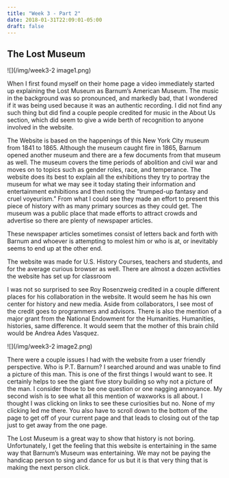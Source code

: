 ```yaml
---
title: "Week 3 - Part 2"
date: 2018-01-31T22:09:01-05:00
draft: false
---
```


## The Lost Museum

![](/img/week3-2 image1.png)
When I first found myself on their home page a video immediately started up explaining the Lost Museum as Barnum’s American Museum. The music in the background was so pronounced, and markedly bad, that I wondered if it was being used because it was an authentic recording. I did not find any such thing but did find a couple people credited for music in the About Us section, which did seem to give a wide berth of recognition to anyone involved in the website.
The Website is based on the happenings of this New York City museum from 1841 to 1865. Although the museum caught fire in 1865, Barnum opened another museum and there are a few documents from that museum as well. The museum covers the time periods of abolition and civil war and moves on to topics such as gender roles, race, and temperance. The website does its best to explain all the exhibitions they try to portray the museum for what we may see it today stating their information and entertainment exhibitions and then noting the “trumped-up fantasy and cruel voyeurism.” From what I could see they made an effort to present this piece of history with as many primary sources as they could get. The museum was a public place that made efforts to attract crowds and advertise so there are plenty of newspaper articles.These newspaper articles sometimes consist of letters back and forth with Barnum and whoever is attempting to molest him or who is at, or inevitably seems to end up at the other end. The website was made for U.S. History Courses, teachers and students, and for the average curious browser as well. There are almost a dozen activities the website has set up for classroom I was not so surprised to see Roy Rosenzweig credited in a couple different places for his collaboration in the website. It would seem he has his own center for history and new media. Aside from collaborators, I see most of the credit goes to programmers and advisors. There is also the mention of a major grant from the National Endowment for the Humanities. Humanities, histories, same difference. It would seem that the mother of this brain child would be Andrea Ades Vasquez.![](/img/week3-2 image2.png)There were a couple issues I had with the website from a user friendly perspective. Who is P.T. Barnum? I searched around and was unable to find a picture of this man. This is one of the first things I would want to see. It certainly helps to see the giant five story building so why not a picture of the man. I consider those to be one question or one nagging annoyance. My second wish is to see what all this mention of waxworks is all about. I thought I was clicking on links to see these curiosities but no. None of my clicking led me there. You also have to scroll down to the bottom of the page to get off of your current page and that leads to closing out of the tap just to get away from the one page.The Lost Museum is a great way to show that history is not boring. Unfortunately, I get the feeling that this website is entertaining in the same way that Barnum’s Museum was entertaining. We may not be paying the handicap person to sing and dance for us but it is that very thing that is making the next person click. 